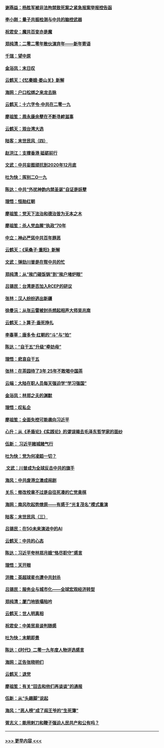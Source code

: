 #### [谢燕益：杨胜军被非法拘禁致死案之紧急报案举报控告函](../pages/nsc993/n11756134.md?t=01010555) 
#### [李小刚：量子共振检测与中共的脑控武器](../pages/nsc993/n11754518.md?t=01010555) 
#### [祝君安：魔共百变亦是魔](../pages/nsc993/n11754469.md?t=01010555) 
#### [郑纯清：二零二零年散伙演弃年——新年寄语](../pages/nsc993/n11754195.md?t=01010555) 
#### [千瑞：望中原](../pages/nsc993/n11754159.md?t=01010555) 
#### [金浴凤：末日叹](../pages/nsc993/n11752359.md?t=01010555) 
#### [云鹤天：《忆秦娥‧娄山关》新解](../pages/nsc993/n11752348.md?t=01010555) 
#### [海网：户口松绑之来龙去脉](../pages/nsc993/n11752328.md?t=01010555) 
#### [云鹤天：十六字令‧中共在二零一九](../pages/nsc993/n11752305.md?t=01010555) 
#### [廖祖笙：周永康余孽在不断寻衅滋事](../pages/nsc993/n11751013.md?t=01010555) 
#### [云鹤天：观台湾大选](../pages/nsc993/n11751007.md?t=01010555) 
#### [陆客：末世民风（四）](../pages/nsc993/n11749203.md?t=01010555) 
#### [赵洪江：支撑香港 砥砺前行](../pages/nsc993/n11748482.md?t=01010555) 
#### [文武：中共妄图顽抗到2020年12月底](../pages/nsc993/n11748446.md?t=01010555) 
#### [吐为快：挥别二O一九](../pages/nsc993/n11748411.md?t=01010555) 
#### [陈达：中共“外扰神韵内禁圣诞”自证是妖孽](../pages/nsc993/n11748226.md?t=01010555) 
#### [理悟：怪胎红朝](../pages/nsc993/n11748206.md?t=01010555) 
#### [廖祖笙：党天下法治和德治皆为无本之木](../pages/nsc993/n11748135.md?t=01010555) 
#### [廖祖笙：杀人党血腥“执政”70年](../pages/nsc993/n11745144.md?t=01010555) 
#### [中立：神必严惩中共百年罪恶](../pages/nsc993/n11744970.md?t=01010555) 
#### [云鹤天：《采桑子‧重阳》新解](../pages/nsc993/n11744948.md?t=01010555) 
#### [文武：弹劾川普是在帮中共的忙](../pages/nsc993/n11744758.md?t=01010555) 
#### [郑纯清：从“挨门砸饭锅”到“挨户堵炉眼”](../pages/nsc993/n11744745.md?t=01010555) 
#### [吕锡民：台湾是否加入RCEP的研议](../pages/nsc993/n11744701.md?t=01010555) 
#### [张林：汉人纷纷逃出新疆](../pages/nsc993/n11743530.md?t=01010555) 
#### [徐曼沅：从张云雷被封杀想起相声大师吴兆南](../pages/nsc993/n11741816.md?t=01010555) 
#### [云鹤天：卜算子‧垂死挣扎](../pages/nsc993/n11739956.md?t=01010555) 
#### [李春草：唐多令‧红朝的“斗”与“拍”](../pages/nsc993/n11739830.md?t=01010555) 
#### [陈达：“自干五”升级“牵妨母”](../pages/nsc993/n11739724.md?t=01010555) 
#### [理悟：悲哀自干五](../pages/nsc993/n11739547.md?t=01010555) 
#### [张林：在茶园待了3年 25年不敢喝中国茶](../pages/nsc993/n11739240.md?t=01010555) 
#### [云端：大陆在职人员每天强迫学“学习强国”](../pages/nsc993/n11738735.md?t=01010555) 
#### [金浴凤：林郑之夫的渊默](../pages/nsc993/n11737735.md?t=01010555) 
#### [理悟：叹私企](../pages/nsc993/n11737715.md?t=01010555) 
#### [廖祖笙：全面失控可能袭向习近平](../pages/nsc993/n11737704.md?t=01010555) 
#### [心升：从《矛盾论》《实践论》的谬误揭去毛泽东哲学家的面纱](../pages/nsc993/n11736962.md?t=01010555) 
#### [伍新： 习近平赌城赌气行](../pages/nsc993/n11736929.md?t=01010555) 
#### [吐为快：党为何凌蹈一切？](../pages/nsc993/n11736915.md?t=01010555) 
#### [ 文武：川普成为全球反击中共的旗手](../pages/nsc993/n11736882.md?t=01010555) 
#### [海风：中共废港立澳成闹剧](../pages/nsc993/n11735857.md?t=01010555) 
#### [关乐：修改校章不过是自往死凑的亡党臭棋](../pages/nsc993/n11735097.md?t=01010555) 
#### [海网：南风吹起势燎原——有感于“光复茂名”模式重演](../pages/nsc993/n11732308.md?t=01010555) 
#### [陆客：末世民风（三）](../pages/nsc993/n11732211.md?t=01010555) 
#### [吕锡民：在5G未来演进中的AI](../pages/nsc993/n11730010.md?t=01010555) 
#### [云鹤天：中共的心态](../pages/nsc993/n11729906.md?t=01010555) 
#### [陈达：习近平夸林郑月娥“恪尽职守”感言](../pages/nsc993/n11729881.md?t=01010555) 
#### [理悟：天开眼](../pages/nsc993/n11729699.md?t=01010555) 
#### [洪微：英超球星也遭中共封杀](../pages/nsc993/n11727243.md?t=01010555) 
#### [吕锡民：服务业与城市化——全球宏观经济转型](../pages/nsc993/n11725845.md?t=01010555) 
#### [郑纯清：厦门地铁塌陷吟](../pages/nsc993/n11725813.md?t=01010555) 
#### [云鹤天：世人明真相](../pages/nsc993/n11725621.md?t=01010555) 
#### [祝君安：中美贸易谈判随感](../pages/nsc993/n11725609.md?t=01010555) 
#### [吐为快：末朝即景](../pages/nsc993/n11723365.md?t=01010555) 
#### [陈达：《时代》二零一九年度人物评选感言](../pages/nsc993/n11723337.md?t=01010555) 
#### [海网：正告张晓明们](../pages/nsc993/n11723228.md?t=01010555) 
#### [云鹤天：退党](../pages/nsc993/n11723056.md?t=01010555) 
#### [廖祖笙：有关“回去和他们再谈谈”的通报](../pages/nsc993/n11722442.md?t=01010555) 
#### [伍新：从“头踢脚”说起](../pages/nsc993/n11722429.md?t=01010555) 
#### [海风：“恶人榜”成了阎王爷的“生死簿”](../pages/nsc993/n11722272.md?t=01010555) 
#### [胥志义：能用剌刀和鞭子强迫人民共产和公有吗？](../pages/nsc993/n11720569.md?t=01010555) 

----
#### [ >>> 更早内容 <<< ](../indexes/nsc993-earlier.md)
